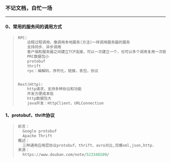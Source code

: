 ### 不记文档，白忙一场

------

#### 0、常用的服务间的调用方式

> ```python
> RPC:
>     远程过程调用，像调用本地服务(方法)一样调用服务器的服务
>     支持同步、异步调用
>     客户端和服务器之间建立TCP连接，可以一次建立一个，也可以多个调用复用一次链接
>     PRC数据包小
>     protobuf
>     thrift
>     rpc：编解码，序列化，链接，丢包，协议
> 
> 
> Rest(Http):
>     http请求，支持多种协议和功能
>     开发方便成本低
>     http数据包大
>     java开发：HttpClient，URLConnection
> ```

#### 1、protobuf、thrift协议

> ```python
> 前言：
> 	Google protobuf
> 	Apache Thrift
> 概述：
> 	三种通用应用层协议protobuf、thrift、avro对比,完爆xml,json,http.
> 来源：
> 	https://www.douban.com/note/523340109/
> ```

